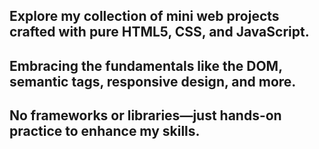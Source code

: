 ## Explore my collection of mini web projects crafted with pure HTML5, CSS, and JavaScript.
## Embracing the fundamentals like the DOM, semantic tags, responsive design, and more. 
## No frameworks or libraries—just hands-on practice to enhance my skills.
